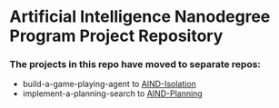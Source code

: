 
# Artificial Intelligence Nanodegree Program Project Repository


### The projects in this repo have moved to separate repos:
- build-a-game-playing-agent to [AIND-Isolation](https://github.com/udacity/AIND-Isolation)
- implement-a-planning-search to [AIND-Planning](https://github.com/udacity/AIND-Planning)
